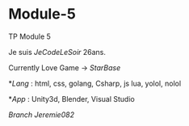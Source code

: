 # Module-5
TP Module 5

Je suis *JeCodeLeSoir* 26ans. 

Currently Love Game -> *StarBase*

**Lang* : html, css, golang, Csharp, js lua, yolol, nolol

**App* : Unity3d, Blender, Visual Studio

*Branch Jeremie082*
